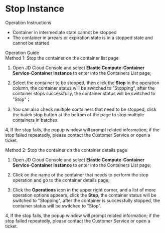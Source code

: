 
# Stop Instance

Operation Instructions  
- Container in intermediate state cannot be stopped  
- The container in arrears or expiration state is in a stopped state and cannot be started  

Operation Guide  
Method 1: Stop the container on the container list page  

1. Open JD Cloud Console and select **Elastic Compute**-**Container Service**-**Container Instance** to enter into the Containers List page;

2. Select the container to be stopped, then click the **Stop** in the operation column, the container status will be switched to "Stopping", after the container stops successfully, the container status will be switched to "Stop"；

3. You can also check multiple containers that need to be stopped, click the batch stop button at the bottom of the page to stop multiple containers in batches.

4, If the stop fails, the popup window will prompt related information; if the stop failed repeatedly, please contact the Customer Service or open a ticket.

 

Method 2: Stop the container on the container details page 

1. Open JD Cloud Console and select **Elastic Compute**-**Container Service**-**Container Instance** to enter into the Containers List page; 

2. Click on the name of the container that needs to perform the stop operation and go to the container details page; 

3. Click the **Operations** icon in the upper right corner, and a list of more operation options appears, click the **Stop**, the container status will be switched to "Stopping", after the container is successfully stopped, the container status will be switched to "Stop". 

4, If the stop fails, the popup window will prompt related information; if the stop failed repeatedly, please contact the Customer Service or open a ticket.